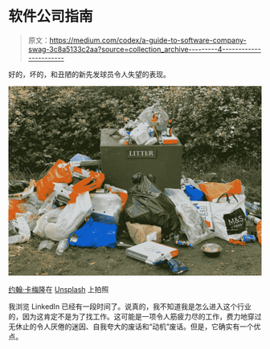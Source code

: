 # 软件公司指南

> 原文：<https://medium.com/codex/a-guide-to-software-company-swag-3c8a5133c2aa?source=collection_archive---------4----------------------->

好的，坏的，和丑陋的新先发球员令人失望的表现。

![](img/9bad1b486b675bea1ad394b96a518a49.png)

[约翰·卡梅隆](https://unsplash.com/@john_cameron?utm_source=unsplash&utm_medium=referral&utm_content=creditCopyText)在 [Unsplash](https://unsplash.com/s/photos/rubbish?utm_source=unsplash&utm_medium=referral&utm_content=creditCopyText) 上拍照

我浏览 LinkedIn 已经有一段时间了。说真的，我不知道我是怎么进入这个行业的，因为这肯定不是为了找工作。这可能是一项令人筋疲力尽的工作，费力地穿过无休止的令人厌倦的迷因、自我夸大的废话和“动机”废话。但是，它确实有一个优点。